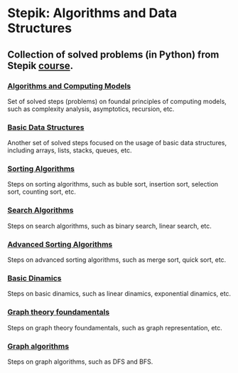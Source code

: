 # Stepik: Algorithms and Data Structures
## Collection of solved problems (in Python) from Stepik [course](https://stepik.org/course/181477).
###
### [Algorithms and Computing Models](https://github.com/AlexeyKuzko/study_projects/tree/main/stepik_algorithms_data_structures/2_algorithms_computing_models)
Set of solved steps (problems) on foundal principles of computing models, such as complexity analysis, asymptotics, recursion, etc.
### [Basic Data Structures](https://github.com/AlexeyKuzko/study_projects/tree/main/stepik_algorithms_data_structures/3_basic_data_structures)
Another set of solved steps focused on the usage of basic data structures, including arrays, lists, stacks, queues, etc.
### [Sorting Algorithms](https://github.com/AlexeyKuzko/study_projects/tree/main/stepik_algorithms_data_structures/4_sorting_algorithms)
Steps on sorting algorithms, such as buble sort, insertion sort, selection sort, counting sort, etc.
### [Search Algorithms](https://github.com/AlexeyKuzko/study_projects/tree/main/stepik_algorithms_data_structures/5_search_algorithms)
Steps on search algorithms, such as binary search, linear search, etc.
### [Advanced Sorting Algorithms](https://github.com/AlexeyKuzko/study_projects/tree/main/stepik_algorithms_data_structures/6_advanced_sortings)
Steps on advanced sorting algorithms, such as merge sort, quick sort, etc.
### [Basic Dinamics](https://github.com/AlexeyKuzko/study_projects/tree/main/stepik_algorithms_data_structures/10_dinamics_basics)
Steps on basic dinamics, such as linear dinamics, exponential dinamics, etc.
### [Graph theory foundamentals](https://github.com/AlexeyKuzko/study_projects/tree/main/stepik_algorithms_data_structures/12_graphs)
Steps on graph theory foundamentals, such as graph representation, etc.
### [Graph algorithms](https://github.com/AlexeyKuzko/study_projects/tree/main/stepik_algorithms_data_structures/13_graph_algorithms)
Steps on graph algorithms, such as DFS and BFS.